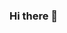 ### Hi there 👋

<!--
**clairehendershot5/clairehendershot5** is a ✨ _special_ ✨ repository because its `README.md` (this file) appears on your GitHub profile.

Here are some ideas to get you started:

- 🔭 I’m currently working on ...
- 🌱 I’m currently learning ...
- 👯 I’m looking to collaborate on ...
- 🤔 I’m looking for help with ...
- 💬 Ask me about ...
- 📫 How to reach me: clairehendershot@gmail.com
- 😄 Pronouns: she/her
- ⚡ Fun fact: ...
-->
